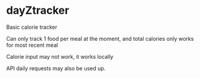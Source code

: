 # dayZtracker

Basic calorie tracker

Can only track 1 food per meal at the moment, and total calories only works for most recent meal

Calorie input may not work, it works locally

API daily requests may also be used up.


